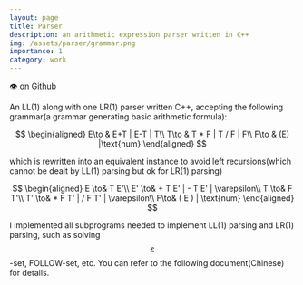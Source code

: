 ```yaml
---
layout: page
title: Parser
description: an arithmetic expression parser written in C++
img: /assets/parser/grammar.png
importance: 1
category: work
---
```


[👁 on Github](https://github.com/yiren-lu/bachelor-cs/tree/master/parser)

An LL(1) along with one LR(1) parser written C++, accepting the following grammar(a grammar generating basic arithmetic formula):

$$
\begin{aligned}
E\to & E+T | E-T | T\\
T\to & T * F | T / F | F\\
F\to & (E) |\text{num}
\end{aligned}
$$

which is rewritten into an equivalent instance to avoid left recursions(which cannot be dealt by LL(1) parsing but ok for LR(1) parsing)

$$
\begin{aligned}
E \to& T E'\\
E' \to& + T E' | - T E' | \varepsilon\\
T \to& F T'\\
T' \to& * F T' | / F T' | \varepsilon\\
F\to& ( E ) | \text{num}
\end{aligned}
$$

I implemented all subprograms needed to implement LL(1) parsing and LR(1) parsing, such as solving $$\varepsilon$$-set, FOLLOW-set, etc. You can refer to the following document(Chinese) for details.

<object data="/assets/parser/document.parser.pdf" width="100%" height="1000" type='application/pdf'/>
